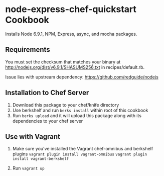 node-express-chef-quickstart Cookbook
========================

Installs Node 6.9.1, NPM, Express, async, and mocha packages.

Requirements
------------

You must set the checksum that matches your binary at http://nodejs.org/dist/v6.9.1/SHASUMS256.txt in recipes/default.rb.

Issue lies with upstream dependency: https://github.com/redguide/nodejs

Installation to Chef Server 
------------

1. Download this package to your chef/knife directory
2. Use berkshelf and run `berks install` within root of this cookbook
3. Run `berks upload` and it will upload this package along with its dependencies to your chef server

Use with Vagrant
------------

1. Make sure you've installed the Vagrant chef-omnibus and berkshelf plugins
`vagrant plugin install vagrant-omnibus`
`vagrant plugin install vagrant-berkshelf`

2. Run `vagrant up`

